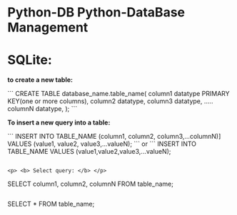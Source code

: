 Python-DB
Python-DataBase Management
=========


<h1> SQLite:</h1>

<p> <b> to create a new table: </b> </p>
```
CREATE TABLE database_name.table_name(
   column1 datatype  PRIMARY KEY(one or more columns),
   column2 datatype,
   column3 datatype,
   .....
   columnN datatype,
);
```

<p> <b> To insert a new query into a table: </b> </p>
```
INSERT INTO TABLE_NAME (column1, column2, column3,...columnN)]  
VALUES (value1, value2, value3,...valueN);
```
or
```
INSERT INTO TABLE_NAME VALUES (value1,value2,value3,...valueN);

```

<p> <b> Select query: </b> </p>
```
SELECT column1, column2, columnN FROM table_name;
```

```
SELECT * FROM table_name;
```
